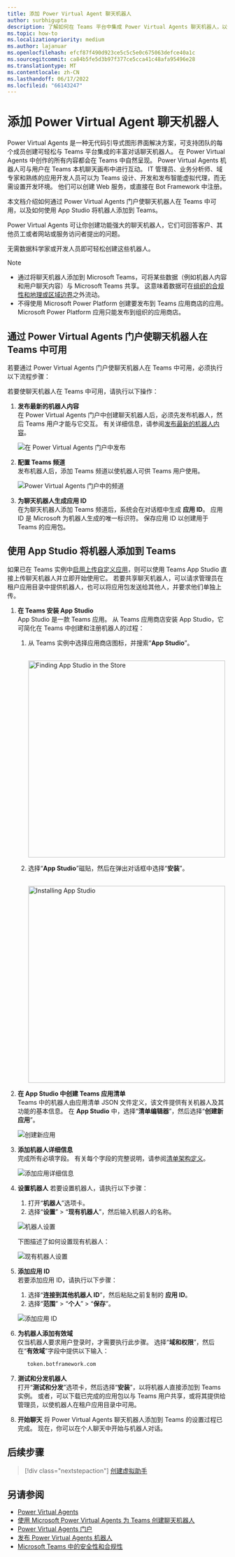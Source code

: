 ```yaml
---
title: 添加 Power Virtual Agent 聊天机器人
author: surbhigupta
description: 了解如何在 Teams 平台中集成 Power Virtual Agents 聊天机器人，以创建对话聊天机器人并将其与 Teams 集成
ms.topic: how-to
ms.localizationpriority: medium
ms.author: lajanuar
ms.openlocfilehash: efcf87f490d923ce5c5c5e0c675063defce40a1c
ms.sourcegitcommit: ca84b5fe5d3b97f377ce5cca41c48afa95496e28
ms.translationtype: MT
ms.contentlocale: zh-CN
ms.lasthandoff: 06/17/2022
ms.locfileid: "66143247"
---
```

# <a name="add-power-virtual-agents-chatbot"></a>添加 Power Virtual Agent 聊天机器人

Power Virtual Agents 是一种无代码引导式图形界面解决方案，可支持团队的每个成员创建可轻松与 Teams 平台集成的丰富对话聊天机器人。 在 Power Virtual Agents 中创作的所有内容都会在 Teams 中自然呈现。 Power Virtual Agents 机器人可与用户在 Teams 本机聊天画布中进行互动。 IT 管理员、业务分析师、域专家和熟练的应用开发人员可以为 Teams 设计、开发和发布智能虚拟代理，而无需设置开发环境。 他们可以创建 Web 服务，或直接在 Bot Framework 中注册。

本文档介绍如何通过 Power Virtual Agents 门户使聊天机器人在 Teams 中可用，以及如何使用 App Studio 将机器人添加到 Teams。

Power Virtual Agents 可让你创建功能强大的聊天机器人，它们可回答客户、其他员工或者网站或服务访问者提出的问题。

无需数据科学家或开发人员即可轻松创建这些机器人。

> [!NOTE]
> * 通过将聊天机器人添加到 Microsoft Teams，可将某些数据（例如机器人内容和用户聊天内容）与 Microsoft Teams 共享。 这意味着数据可在[组织的合规性和地理或区域边界](/power-virtual-agents/data-location)之外流动。 <br/>
> * 不得使用 Microsoft Power Platform 创建要发布到 Teams 应用商店的应用。 Microsoft Power Platform 应用只能发布到组织的应用商店。

## <a name="make-your-chatbot-available-in-teams-through-the-power-virtual-agents-portal"></a>通过 Power Virtual Agents 门户使聊天机器人在 Teams 中可用

若要通过 Power Virtual Agents 门户使聊天机器人在 Teams 中可用，必须执行以下流程步骤：

若要使聊天机器人在 Teams 中可用，请执行以下操作：

1. **发布最新的机器人内容**  
在 Power Virtual Agents 门户中创建聊天机器人后，必须先发布机器人，然后 Teams 用户才能与它交互。 有关详细信息，请参阅[发布最新的机器人内容](/power-virtual-agents/publication-fundamentals-publish-channels#publish-the-latest-bot-content)。

   ![在 Power Virtual Agents 门户中发布](../../assets/images/pva-publish.png)

1. **配置 Teams 频道**  
发布机器人后，添加 Teams 频道以使机器人可供 Teams 用户使用。

   ![Power Virtual Agents 门户中的频道](../../assets/images/pva-channels.png)

1. **为聊天机器人生成应用 ID**  
在为聊天机器人添加 Teams 频道后，系统会在对话框中生成 **应用 ID**。 应用 ID 是 Microsoft 为机器人生成的唯一标识符。 保存应用 ID 以创建用于 Teams 的应用包。

## <a name="add-your-bot-to-teams-using-app-studio"></a>使用 App Studio 将机器人添加到 Teams

如果已在 Teams 实例中[启用上传自定义应用](/microsoftteams/admin-settings)，则可以使用 Teams App Studio 直接上传聊天机器人并立即开始使用它。 若要共享聊天机器人，可以请求管理员在租户应用目录中提供机器人，也可以将应用包发送给其他人，并要求他们单独上传。

1. **在 Teams 安装 App Studio**  
App Studio 是一款 Teams 应用。 从 Teams 应用商店安装 App Studio，它可简化在 Teams 中创建和注册机器人的过程：

   1. 从 Teams 实例中选择应用商店图标，并搜索“**App Studio**”。

      &emsp;&emsp; <img  width="450px" alt="Finding App Studio in the Store" src="../../assets/images/get-started/app-studio-store.png"/>

   1. 选择“**App Studio**”磁贴，然后在弹出对话框中选择“**安装**”。

      &emsp;&emsp; <img  width="450px" alt="Installing App Studio" src="../../assets/images/get-started/app-studio-install.png"/>

1. **在 App Studio 中创建 Teams 应用清单**  
Teams 中的机器人由应用清单 JSON 文件定义，该文件提供有关机器人及其功能的基本信息。 在 **App Studio** 中，选择“**清单编辑器**”，然后选择“**创建新应用**”。

    ![创建新应用](../../assets/images/get-started/create-new-app.png)

1. **添加机器人详细信息**  
完成所有必填字段。 有关每个字段的完整说明，请参阅[清单架构定义](../../resources/schema/manifest-schema.md)。

    ![添加应用详细信息](../../assets/images/get-started/add-app-details.png)

1. **设置机器人** 若要设置机器人，请执行以下步骤：
     1. 打开“**机器人**”选项卡。
     1. 选择“**设置**” > “**现有机器人**”，然后输入机器人的名称。

   ![机器人设置](../../assets/images/get-started/bot-set-up.png)

   下图描述了如何设置现有机器人：

   ![现有机器人设置](../../assets/images/get-started/existing-bot-set-up.png)

1. **添加应用 ID**  
若要添加应用 ID，请执行以下步骤：  
    1. 选择“**连接到其他机器人 ID**”，然后粘贴之前复制的 **应用 ID**。
    1. 选择“**范围**” > “**个人**” > “**保存**”。

    ![添加应用 ID](../../assets/images/get-started/add-app-id.png)

1. **为机器人添加有效域**  
仅当机器人要求用户登录时，才需要执行此步骤。 选择“**域和权限**”，然后在“**有效域**”字段中提供以下输入：

    ```bash
       token.botframework.com
    ```

1. **测试和分发机器人**  
打开“**测试和分发**”选项卡，然后选择“**安装**”，以将机器人直接添加到 Teams 实例。 或者，可以下载已完成的应用包以与 Teams 用户共享，或将其提供给管理员，以使机器人在租户应用目录中可用。

1. **开始聊天** 将 Power Virtual Agents 聊天机器人添加到 Teams 的设置过程已完成。 现在，你可以在个人聊天中开始与机器人对话。

## <a name="next-step"></a>后续步骤

> [!div class="nextstepaction"]
> [创建虚拟助手](~/samples/virtual-assistant.md)

## <a name="see-also"></a>另请参阅

* [Power Virtual Agents](/power-virtual-agents/fundamentals-what-is-power-virtual-agents)  
* [使用 Microsoft Power Virtual Agents 为 Teams 创建聊天机器人](../bot-features.md#bots-with-power-virtual-agents)
* [Power Virtual Agents 门户](https://powervirtualagents.microsoft.com)
* [发布 Power Virtual Agents 机器人](/power-virtual-agents/publication-fundamentals-publish-channels)
* [Microsoft Teams 中的安全性和合规性](/MicrosoftTeams/security-compliance-overview)
